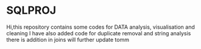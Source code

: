 # SQLPROJ
Hi,this repository contains some codes for DATA analysis, visualisation and cleaning
I have also added code for duplicate removal and string analysis
there is addition in joins will further update tomm
